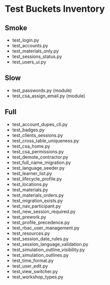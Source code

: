 # Test Buckets Inventory

## Smoke
- test_login.py
- test_accounts.py
- test_materials_only.py
- test_sessions_status.py
- test_users_ui.py

## Slow
- test_passwords.py (module)
- test_csa_assign_email.py (module)

## Full
- test_account_dupes_cli.py
- test_badges.py
- test_clients_sessions.py
- test_cross_table_uniqueness.py
- test_csa_home.py
- test_csa_permissions.py
- test_demote_contractor.py
- test_full_name_migration.py
- test_language_seeder.py
- test_learner_list.py
- test_lifecycle_profile.py
- test_locations.py
- test_materials.py
- test_materials_orders.py
- test_migration_exists.py
- test_nav_participant.py
- test_new_session_required.py
- test_prework.py
- test_profile_precedence.py
- test_rbac_user_management.py
- test_resources.py
- test_session_date_rules.py
- test_session_language_validation.py
- test_simulation_outline_visibility.py
- test_simulation_outlines.py
- test_time_format.py
- test_user_edit.py
- test_view_switcher.py
- test_workshop_types.py
